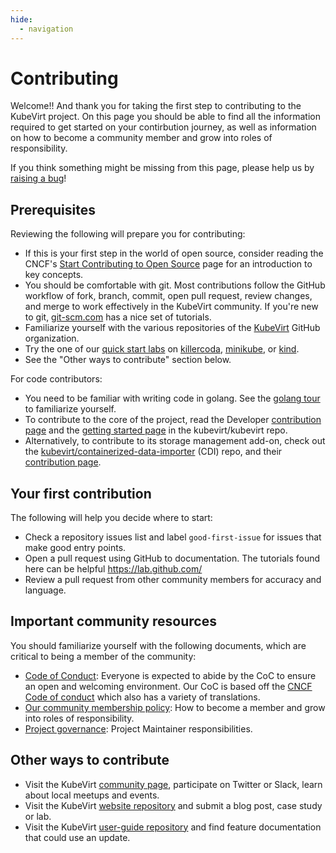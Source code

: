 ```yaml
---
hide:
  - navigation
---
```


# Contributing

Welcome!! And thank you for taking the first step to contributing to the KubeVirt project. On this page you should be able to find all the information required to get started on your contirbution journey, as well as information on how to become a community member and grow into roles of responsibility. 

If you think something might be missing from this page, please help us by [raising a bug](https://github.com/kubevirt/user-guide/issues)!

## Prerequisites

Reviewing the following will prepare you for contributing:

* If this is your first step in the world of open source, consider reading the CNCF's [Start Contributing to Open Source](https://contribute.cncf.io/contributors/getting-started/) page for an introduction to key concepts.
* You should be comfortable with git. Most contributions follow the GitHub workflow of fork, branch, commit, open pull request, review changes, and merge to work effectively in the KubeVirt community.  If you're new to git, [git-scm.com](https://git-scm.com/doc) has a nice set of tutorials.
* Familiarize yourself with the various repositories of the [KubeVirt](https://github.com/kubevirt) GitHub organization.
* Try the one of our [quick start labs](https://kubevirt.io/user-guide/) on [killercoda](https://killercoda.com/kubevirt), [minikube](https://kubevirt.io/quickstart_minikube/), or [kind](https://kubevirt.io/quickstart_kind/).
* See the "Other ways to contribute" section below.

For code contributors:

* You need to be familiar with writing code in golang.  See the [golang tour](https://tour.golang.org/welcome/1) to familiarize yourself.
* To contribute to the core of the project, read the Developer [contribution page](https://github.com/kubevirt/kubevirt/blob/main/CONTRIBUTING.md) and the [getting started page](https://github.com/kubevirt/kubevirt/blob/main/docs/getting-started.md) in the kubevirt/kubevirt repo.
* Alternatively, to contribute to its storage management add-on, check out the [kubevirt/containerized-data-importer](https://github.com/kubevirt/containerized-data-importer/tree/main) (CDI) repo, and their [contribution page](https://github.com/kubevirt/containerized-data-importer/blob/main/CONTRIBUTING.md).

## Your first contribution

The following will help you decide where to start:

* Check a repository issues list and label `good-first-issue` for issues that make good entry points.
* Open a pull request using GitHub to documentation. The tutorials found here can be helpful https://lab.github.com/
* Review a pull request from other community members for accuracy and language.

## Important community resources

You should familiarize yourself with the following documents, which are critical to being a member of the community:

* [Code of Conduct](https://github.com/kubevirt/kubevirt/blob/main/CODE_OF_CONDUCT.md): Everyone is expected to abide by the CoC to ensure an open and welcoming environment. Our CoC is based off the [CNCF Code of conduct](https://github.com/cncf/foundation/blob/main/code-of-conduct.md) which also has a variety of translations. 
* [Our community membership policy](https://github.com/kubevirt/community/blob/main/membership_policy.md): How to become a member and grow into roles of responsibility.
* [Project governance](https://github.com/kubevirt/community/blob/main/GOVERNANCE.md): Project Maintainer responsibilities.

## Other ways to contribute

* Visit the KubeVirt [community page](https://kubevirt.io/community/), participate on Twitter or Slack, learn about local meetups and events.
* Visit the KubeVirt [website repository](https://github.com/kubevirt/kubevirt.github.io) and submit a blog post, case study or lab.
* Visit the KubeVirt [user-guide repository](https://github.com/kubevirt/user-guide) and find feature documentation that could use an update.
